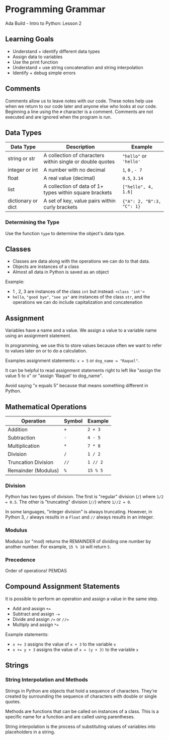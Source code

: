 # Programming Grammar
Ada Build - Intro to Python: Lesson 2

## Learning Goals
* Understand + identify different data types
* Assign data to variables
* Use the print function 
* Understand + use string concatenation and string interpolation
* Identify + debug simple errors

## Comments

Comments allow us to leave notes with our code. These notes help use when we return to our code later and anyone else who looks at our code. 
Beginning a line using the `#` character is a comment. Comments are not executed and are ignored when the program is run.

## Data Types 

|  Data Type   |  Description   |   Example  | 
| --- | --- | --- |  
|  string or str  |  A collection of characters within single or double quotes  |   `"hello"` or `'hello'`  | 
|  integer or int |  A number with no decimal  |   `1`, `0` , `- 7`  | 
|  float          |   A real value (decimal)  |   `0.5`, `3.14`  | 
|  list           |  A collection of data of 1+ types within square brackets   |   `["hello", 4, 1.6]`  | 
|  dictionary or dict  |  A set of key, value pairs within curly brackets   |  `{"A": 2, "B":3, "C": 1}`   | 

### Determining the Type
Use the function `type` to determine the object's data type. 

## Classes

* Classes are data along with the operations we can do to that data. 
* Objects are instances of a class
* Almost all data in Python is saved as an object

Example:
* 1 , 2, 3 are instances of the class `int` but instead: `<class 'int'>`
* `hello`, `"good bye"`, `"see ya"` are instances of the class `str`, and the operations we can do include capitalization and concatenation

## Assignment
Variables have a name and a value. We assign a value to a variable name using an assignment statement. 

In programming, we use this to store values because often we want to refer to values later on or to do a calculation. 

Examples assignment statements: `x = 5` or `dog_name = "Raquel"`. 

It can be helpful to read assignment statements right to left like "assign the value 5 to x" or "assign 'Raquel' to dog_name". 

Avoid saying "x equals 5" because that means something different in Python. 

## Mathematical Operations

|  Operation   |  Symbol   |   Example  | 
| --- | --- | --- |  
| Addition | `+` | `2 + 3` |
| Subtraction | `-` | `4 - 5` |  
| Multiplication | `*` | `7 * 8` |  
| Division | `/` | `1 / 2` |  
| Truncation Division | `//` | `1 // 2` |  
| Remainder (Modulus) | `%` | `15 % 5` |  

### Division

Python has two types of division. The first is "regular" division (`/`) where `1/2 = 0.5`. The other is "truncating" division (`//`) where `1//2 = 0`.

In some languages, "integer division" is always truncating. However, in Python 3, `/` always results in a `Float` and `//` always results in an integer. 

### Modulus

Modulus (or "mod) returns the REMAINDER of dividing one number by another number. For example, `15 % 10` will return `5`.

### Precedence

Order of operations! PEMDAS

## Compound Assignment Statements

It is possible to perform an operation and assign a value in the same step.

* Add and assign `+=`
* Subtract and assign `-=`
* Divide and assign `/=` or `//=`
* Multiply and assign `*=`

Example statements:
* `x += 3` assigns the value of `x + 3` to the variable `x`
* `x += y + 3` assigns the value of `x = (y + 3)` to the variable `x`

## Strings

### String Interpolation and Methods

Strings in Python are objects that hold a sequence of characters. They're created by surrounding the sequence of characters with double or single quotes.

Methods are functions that can be called on instances of a class. This is a specific name for a function and are called using parentheses.

String interpolation is the process of substituting values of variables into placeholders in a string.

